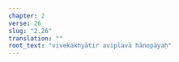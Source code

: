 ```yaml
---
chapter: 2
verse: 26
slug: "2.26"
translation: ""
root_text: "vivekakhyātir aviplavā hānopāyaḥ"
---
```


